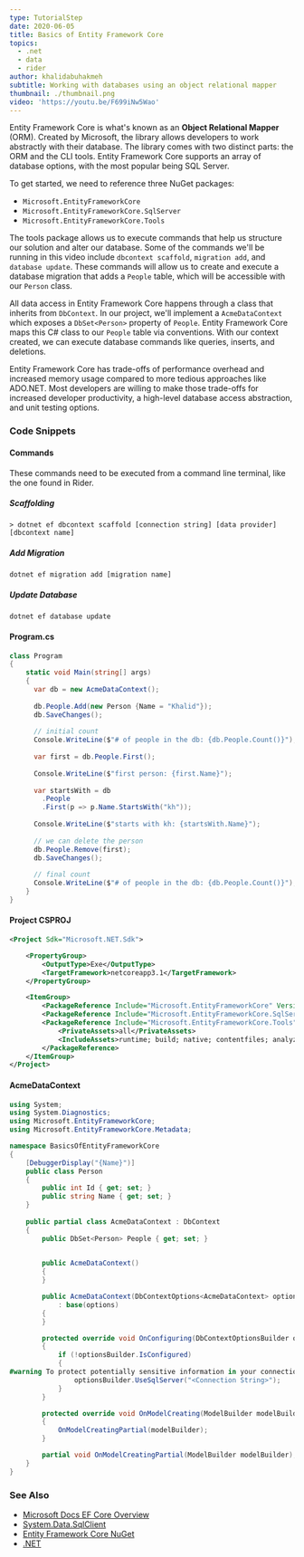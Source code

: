 ```yaml
---
type: TutorialStep
date: 2020-06-05
title: Basics of Entity Framework Core
topics:
  - .net
  - data
  - rider
author: khalidabuhakmeh
subtitle: Working with databases using an object relational mapper
thumbnail: ./thumbnail.png
video: 'https://youtu.be/F699iNw5Wao'
---
```


Entity Framework Core is what's known as an **Object Relational Mapper** (ORM). Created by Microsoft, the library allows developers to work abstractly with their database. The library comes with two distinct parts: the ORM and the CLI tools. Entity Framework Core supports an array of database options, with the most popular being SQL Server.

To get started, we need to reference three NuGet packages:

- `Microsoft.EntityFrameworkCore`
- `Microsoft.EntityFrameworkCore.SqlServer`
- `Microsoft.EntityFrameworkCore.Tools`

The tools package allows us to execute commands that help us structure our solution and alter our database. Some of the commands we'll be running in this video include `dbcontext scaffold`, `migration add`, and `database update`. These commands will allow us to create and execute a database migration that adds a `People` table, which will be accessible with our `Person` class.

All data access in Entity Framework Core happens through a class that inherits from `DbContext`. In our project, we'll implement a `AcmeDataContext` which exposes a `DbSet<Person>` property of `People`. Entity Framework Core maps this C# class to our `People` table via conventions. With our context created, we can execute database commands like queries, inserts, and deletions.

Entity Framework Core has trade-offs of performance overhead and increased memory usage compared to more tedious approaches like ADO.NET. Most developers are willing to make those trade-offs for increased developer productivity, a high-level database access abstraction, and unit testing options.

### Code Snippets

#### Commands

These commands need to be executed from a command line terminal, like the one found in Rider.

##### Scaffolding

```shell
> dotnet ef dbcontext scaffold [connection string] [data provider] [dbcontext name]
```

##### Add Migration

```shell
dotnet ef migration add [migration name]
```

##### Update Database

```shell
dotnet ef database update
```

#### Program.cs

```csharp
class Program
{
    static void Main(string[] args)
    {
      var db = new AcmeDataContext();
    
      db.People.Add(new Person {Name = "Khalid"});
      db.SaveChanges();
    
      // initial count
      Console.WriteLine($"# of people in the db: {db.People.Count()}");
    
      var first = db.People.First();
    
      Console.WriteLine($"first person: {first.Name}");
    
      var startsWith = db
        .People
        .First(p => p.Name.StartsWith("kh"));
    
      Console.WriteLine($"starts with kh: {startsWith.Name}");
    
      // we can delete the person
      db.People.Remove(first);
      db.SaveChanges();
    
      // final count
      Console.WriteLine($"# of people in the db: {db.People.Count()}");
    }
}
```

#### Project CSPROJ

```xml
<Project Sdk="Microsoft.NET.Sdk">

    <PropertyGroup>
        <OutputType>Exe</OutputType>
        <TargetFramework>netcoreapp3.1</TargetFramework>
    </PropertyGroup>

    <ItemGroup>
        <PackageReference Include="Microsoft.EntityFrameworkCore" Version="3.1.4" />
        <PackageReference Include="Microsoft.EntityFrameworkCore.SqlServer" Version="3.1.4" />
        <PackageReference Include="Microsoft.EntityFrameworkCore.Tools" Version="3.1.4">
            <PrivateAssets>all</PrivateAssets>
            <IncludeAssets>runtime; build; native; contentfiles; analyzers</IncludeAssets>
        </PackageReference>
    </ItemGroup>
</Project>
```

#### AcmeDataContext

```csharp
using System;
using System.Diagnostics;
using Microsoft.EntityFrameworkCore;
using Microsoft.EntityFrameworkCore.Metadata;

namespace BasicsOfEntityFrameworkCore
{
    [DebuggerDisplay("{Name}")]
    public class Person
    {
        public int Id { get; set; }
        public string Name { get; set; }
    }
    
    public partial class AcmeDataContext : DbContext
    {
        public DbSet<Person> People { get; set; }

        
        public AcmeDataContext()
        {
        }

        public AcmeDataContext(DbContextOptions<AcmeDataContext> options)
            : base(options)
        {
        }

        protected override void OnConfiguring(DbContextOptionsBuilder optionsBuilder)
        {
            if (!optionsBuilder.IsConfigured)
            {
#warning To protect potentially sensitive information in your connection string, you should move it out of source code. See http://go.microsoft.com/fwlink/?LinkId=723263 for guidance on storing connection strings.
                optionsBuilder.UseSqlServer("<Connection String>");
            }
        }

        protected override void OnModelCreating(ModelBuilder modelBuilder)
        {
            OnModelCreatingPartial(modelBuilder);
        }

        partial void OnModelCreatingPartial(ModelBuilder modelBuilder);
    }
}
```

### See Also

- [Microsoft Docs EF Core Overview](https://docs.microsoft.com/en-us/ef/core/)
- [System.Data.SqlClient](https://www.nuget.org/packages/System.Data.SqlClient/)
- [Entity Framework Core NuGet](https://www.nuget.org/packages/Microsoft.EntityFrameworkCore)
- [.NET](https://dot.net/)

